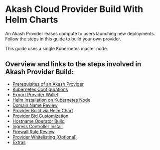 # Akash Cloud Provider Build With Helm Charts



An Akash Provider leases compute to users launching new deployments. Follow the steps in this guide to build your own provider.

This guide uses a single Kubernetes master node.

## Overview and links to the steps involved in Akash Provider Build:

* [Prerequisites of an Akash Provider](../../../../providers/build-a-cloud-provider/akash-cloud-provider-build-with-helm-charts/step-1-prerequisites-of-an-akash-provider.md)
* [Kubernetes Configurations](../../../../providers/build-a-cloud-provider/akash-cloud-provider-build-with-helm-charts/step-2-kubernetes-configurations.md)
* [Export Provider Wallet](../../../../providers/build-a-cloud-provider/akash-cloud-provider-build-with-helm-charts/step-3-export-provider-wallet.md)
* [Helm Installation on Kubernetes Node](../../../../providers/build-a-cloud-provider/akash-cloud-provider-build-with-helm-charts/step-4-helm-installation-on-kubernetes-node.md)
* [Domain Name Review](../../../../providers/build-a-cloud-provider/akash-cloud-provider-build-with-helm-charts/step-5-domain-name-review.md)
* [Provider Build via Helm Chart](../../../../providers/build-a-cloud-provider/akash-cloud-provider-build-with-helm-charts/step-6-provider-build-via-helm-chart.md)
* [Provider Bid Customization](../../../../providers/build-a-cloud-provider/akash-cloud-provider-build-with-helm-charts/step-6-provider-bid-customization.md)
* [Hostname Operator Build](../../../../providers/build-a-cloud-provider/akash-cloud-provider-build-with-helm-charts/step-7-hostname-operator-build.md)
* [Ingress Controller Install](../../../../providers/build-a-cloud-provider/akash-cloud-provider-build-with-helm-charts/step-8-ingress-controller-install.md)
* [Firewall Rule Review](../../../../providers/build-a-cloud-provider/akash-cloud-provider-build-with-helm-charts/step-9-firewall-rule-review.md)
* [Provider Whitelisting (Optional)](../../../../providers/build-a-cloud-provider/akash-cloud-provider-build-with-helm-charts/step-11-provider-whitelisting-optional.md)
* [Extras](../../../../providers/build-a-cloud-provider/akash-cloud-provider-build-with-helm-charts/step-12-extras.md)
